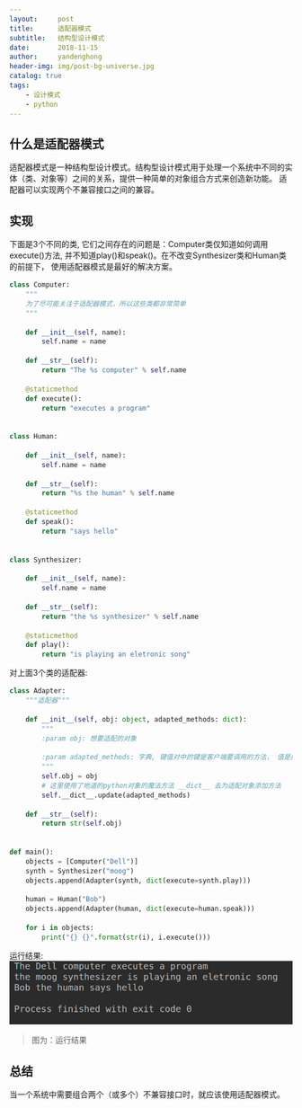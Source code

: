 ```yaml
---
layout:     post
title:      适配器模式
subtitle:   结构型设计模式
date:       2018-11-15
author:     yandenghong
header-img: img/post-bg-universe.jpg
catalog: true
tags:
    - 设计模式
    - python
---
```


## 什么是适配器模式

适配器模式是一种结构型设计模式。结构型设计模式用于处理一个系统中不同的实体（类、对象等）之间的关系，提供一种简单的对象组合方式来创造新功能。
适配器可以实现两个不兼容接口之间的兼容。

## 实现

下面是3个不同的类, 它们之间存在的问题是：Computer类仅知道如何调用execute()方法, 并不知道play()和speak()。在不改变Synthesizer类和Human类
的前提下， 使用适配器模式是最好的解决方案。
```python
class Computer:
    """
    为了尽可能关注于适配器模式，所以这些类都非常简单
    """

    def __init__(self, name):
        self.name = name

    def __str__(self):
        return "The %s computer" % self.name

    @staticmethod
    def execute():
        return "executes a program"


class Human:

    def __init__(self, name):
        self.name = name

    def __str__(self):
        return "%s the human" % self.name

    @staticmethod
    def speak():
        return "says hello"


class Synthesizer:

    def __init__(self, name):
        self.name = name

    def __str__(self):
        return "the %s synthesizer" % self.name

    @staticmethod
    def play():
        return "is playing an eletronic song"

```

对上面3个类的适配器:
```python
class Adapter:
    """适配器"""

    def __init__(self, obj: object, adapted_methods: dict):
        """
        :param obj: 想要适配的对象

        :param adapted_methods: 字典, 键值对中的键是客户端要调用的方法， 值是应该被调用的方法。
        """
        self.obj = obj
        # 这里使用了地道的python对象的魔法方法 __dict__ 去为适配对象添加方法
        self.__dict__.update(adapted_methods)

    def __str__(self):
        return str(self.obj)


def main():
    objects = [Computer("Dell")]
    synth = Synthesizer("moog")
    objects.append(Adapter(synth, dict(execute=synth.play)))

    human = Human("Bob")
    objects.append(Adapter(human, dict(execute=human.speak)))

    for i in objects:
        print("{} {}".format(str(i), i.execute()))

```

运行结果:
![](/img/adapter.png)
> 图为：运行结果

## 总结

当一个系统中需要组合两个（或多个）不兼容接口时，就应该使用适配器模式。